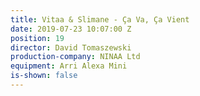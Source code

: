```yaml
---
title: Vitaa & Slimane - Ça Va, Ça Vient
date: 2019-07-23 10:07:00 Z
position: 19
director: David Tomaszewski
production-company: NINAA Ltd
equipment: Arri Alexa Mini
is-shown: false
---
```


